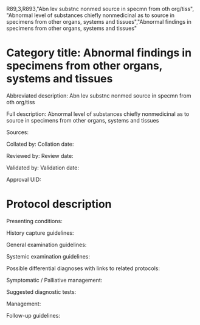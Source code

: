 R89,3,R893,"Abn lev substnc nonmed source in specmn from oth org/tiss", "Abnormal level of substances chiefly nonmedicinal as to source in specimens from other organs, systems and tissues","Abnormal findings in specimens from other organs, systems and tissues"
# Category title: Abnormal findings in specimens from other organs, systems and tissues

Abbreviated description: Abn lev substnc nonmed source in specmn from oth org/tiss

Full description: Abnormal level of substances chiefly nonmedicinal as to source in specimens from other organs, systems and tissues

Sources:

Collated by:
Collation date:

Reviewed by:
Review date:

Validated by:
Validation date:

Approval UID:

# Protocol description

Presenting conditions:

History capture guidelines:

General examination guidelines:

Systemic examination guidelines:

Possible differential diagnoses with links to related protocols:

Symptomatic / Palliative management:

Suggested diagnostic tests:

Management:

Follow-up guidelines:
